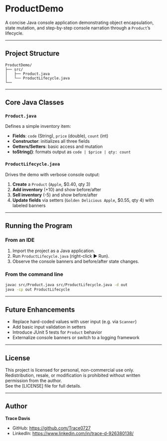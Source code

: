 # ProductDemo

A concise Java console application demonstrating object encapsulation, state mutation, and step-by-step console narration through a `Product`’s lifecycle.

---

## Project Structure
```text
ProductDemo/
├── src/
│   ├── Product.java
│   └── ProductLifecycle.java
└──
```

---

## Core Java Classes

### `Product.java`
Defines a simple inventory item:
- **Fields**: `code` (String), `price` (double), `count` (int)  
- **Constructor**: initializes all three fields  
- **Getters/Setters**: basic access and mutation  
- **toString()**: formats output as `code | $price | qty: count`

### `ProductLifecycle.java`
Drives the demo with verbose console output:
1. **Create** a `Product` (`Apple`, $0.40, qty 3)  
2. **Add inventory** (+10) and show before/after  
3. **Sell inventory** (-5) and show before/after  
4. **Update fields** via setters (`Golden Delicious Apple`, $0.55, qty 4) with labeled banners  

---

## Running the Program

### From an IDE  
1. Import the project as a Java application.  
2. Run `ProductLifecycle.java` (right-click ▶ Run).  
3. Observe the console banners and before/after state changes.

### From the command line  
```bash
javac src/Product.java src/ProductLifecycle.java -d out
java -cp out ProductLifecycle
```

---

## Future Enhancements
- Replace hard-coded values with user input (e.g. via `Scanner`)  
- Add basic input validation in setters  
- Introduce JUnit 5 tests for `Product` behavior  
- Externalize console banners or switch to a logging framework  

---

## License
This project is licensed for personal, non-commercial use only. Redistribution, resale, or modification is prohibited without written permission from the author.  
See the [LICENSE] file for full details.

---

## Author
**Trace Davis**  
- GitHub: <https://github.com/Trace0727>  
- LinkedIn: <https://www.linkedin.com/in/trace-d-926380138/>
